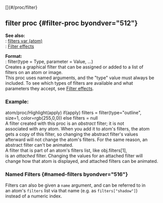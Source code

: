 []{#/proc/filter}    
## filter proc {#filter-proc byondver="512"}    
**See also:**    
:   [filters var (atom)](/ref/atom/var/filters.md)    
:   [Filter effects](/ref/%7Bnotes%7D/filters.md)    
<!-- -->    
**Format:**    
:   filter(type = Type, parameter = Value, \...)    
Creates a graphical filter that can be assigned or added to a list of    
filters on an atom or image.    
This proc uses named arguments, and the \"type\" value must always be    
included. To see which types of filters are available and what    
parameters they accept, see [Filter effects](/ref/%7Bnotes%7D/filters.md).    
### Example:    
atom/proc/Highlight(apply) if(apply) filters = filter(type=\"outline\",    
size=1, color=rgb(255,0,0)) else filters = null    
A filter created with this proc is an *abstract* filter; it is not    
associated with any atom. When you add it to atom\'s filters, the atom    
gets a copy of this filter, so changing the abstract filter\'s values    
afterward will not change the atom\'s filters. For the same reason, an    
abstract filter can\'t be animated.    
A filter that is part of an atom\'s filters list, like obj.filters\[1\],    
is an *attached* filter. Changing the values for an attached filter will    
change how that atom is displayed, and attached filters can be animated.    
### Named Filters {#named-filters byondver="516"}    
Filters can also be given a `name` argument, and can be referred to in    
an atom\'s `filters` list via that name (e.g. as `filters["shadow"]`)    
instead of a numeric index.  